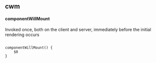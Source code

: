 ## cwm
#### componentWillMount
Invoked once, both on the client and server, immediately before the initial rendering occurs
```

componentWillMount() {
	$0
}

```